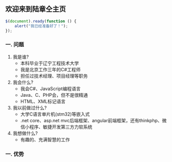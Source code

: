 ## 欢迎来到陆章仝主页

```javascript
$(document).ready(function () {
    alert("我已经准备好了！");
});
```

### 一. 问题
1. 我是谁?
    - 本科毕业于辽宁工程技术大学
    - 我是北京工作三年的C#工程师
    - 担任过技术经理、项目经理等职务
2. 我会什么?
    - 我会C#、JavaScript编程语言
    - Java、C、PHP会，但不是很精通
    - HTML、XML标记语言
3. 我以前做过什么?
    - 大学C语言单片机(stm32)等嵌入式
    - .net core、asp.net mvc后端框架、angular前端框架，还有thinkphp、微信小程序、敏捷开发第三方力软系统
4. 我想做什么?
    -  有趣的、充满智慧的工作

### 一. 优势



    



